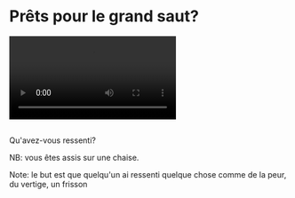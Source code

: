 # Prêts pour le grand saut?


<!--
<iframe id="ytplayer" type="text/html" width="640" height="390"
  src="http://www.youtube.com/embed/AMRebnmq6CU?autoplay=1&origin=http://example.com"
  frameborder="0"/>
-->



<video controls data-autoplay type="video/mp4">
	 <source data-src="resources/basejump.mp4" />
</video>
	



## 	


Qu'avez-vous ressenti?

NB: vous êtes assis sur une chaise.

Note: le but est que quelqu'un ai ressenti quelque chose comme de la peur, du vertige, un frisson
  
